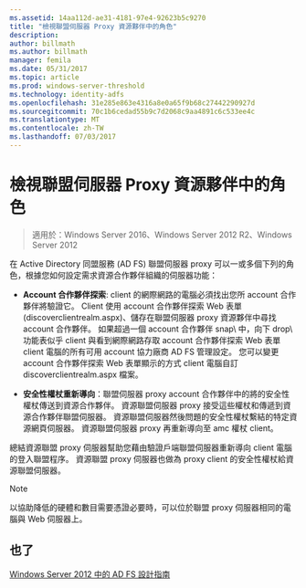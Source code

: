 ```yaml
---
ms.assetid: 14aa112d-ae31-4181-97e4-92623b5c9270
title: "檢視聯盟伺服器 Proxy 資源夥伴中的角色"
description: 
author: billmath
ms.author: billmath
manager: femila
ms.date: 05/31/2017
ms.topic: article
ms.prod: windows-server-threshold
ms.technology: identity-adfs
ms.openlocfilehash: 31e285e863e4316a8e0a65f9b68c27442290927d
ms.sourcegitcommit: 70c1b6cedad55b9c7d2068c9aa4891c6c533ee4c
ms.translationtype: MT
ms.contentlocale: zh-TW
ms.lasthandoff: 07/03/2017
---
```

# <a name="review-the-role-of-the-federation-server-proxy-in-the-resource-partner"></a>檢視聯盟伺服器 Proxy 資源夥伴中的角色

>適用於：Windows Server 2016、Windows Server 2012 R2、Windows Server 2012

在 Active Directory 同盟服務 \(AD FS\) 聯盟伺服器 proxy 可以一或多個下列的角色，根據您如何設定需求資源合作夥伴組織的伺服器功能：  
  
-   **Account 合作夥伴探索**: client 的網際網路的電腦必須找出您所 account 合作夥伴將驗證它。 Client 使用 account 合作夥伴探索 Web 表單 \(discoverclientrealm.aspx\)、儲存在聯盟伺服器 proxy 資源夥伴中尋找 account 合作夥伴。 如果超過一個 account 合作夥伴 snap\ 中，向下 drop\ 功能表似乎 client 與看到網際網路存取 account 合作夥伴探索 Web 表單 client 電腦的所有可用 account 協力廠商 AD FS 管理設定。 您可以變更 account 合作夥伴探索 Web 表單顯示的方式 client 電腦自訂 discoverclientrealm.aspx 檔案。  
  
-   **安全性權杖重新導向**：聯盟伺服器 proxy account 合作夥伴中的將的安全性權杖傳送到資源合作夥伴。 資源聯盟伺服器 proxy 接受這些權杖和傳遞到資源合作夥伴聯盟伺服器。 資源聯盟伺服器然後問題的安全性權杖繫結的特定資源網頁伺服器。 資源聯盟伺服器 proxy 再重新導向至 amc 權杖 client。  
  
總結資源聯盟 proxy 伺服器幫助您藉由驗證戶端聯盟伺服器重新導向 client 電腦的登入聯盟程序。 資源聯盟 proxy 伺服器也做為 proxy client 的安全性權杖給資源聯盟伺服器。  
  
> [!NOTE]  
> 以協助降低的硬體和數目需要憑證必要時，可以位於聯盟 proxy 伺服器相同的電腦與 Web 伺服器上。  
  
## <a name="see-also"></a>也了
[Windows Server 2012 中的 AD FS 設計指南](AD-FS-Design-Guide-in-Windows-Server-2012.md)

